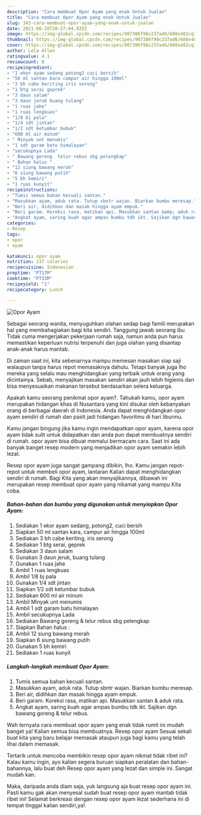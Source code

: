 ```yaml
---
description: "Cara membuat Opor Ayam yang enak Untuk Jualan"
title: "Cara membuat Opor Ayam yang enak Untuk Jualan"
slug: 343-cara-membuat-opor-ayam-yang-enak-untuk-jualan
date: 2021-06-20T20:57:04.835Z
image: https://img-global.cpcdn.com/recipes/907306f98c237ad6/680x482cq70/opor-ayam-foto-resep-utama.jpg
thumbnail: https://img-global.cpcdn.com/recipes/907306f98c237ad6/680x482cq70/opor-ayam-foto-resep-utama.jpg
cover: https://img-global.cpcdn.com/recipes/907306f98c237ad6/680x482cq70/opor-ayam-foto-resep-utama.jpg
author: Lela Allen
ratingvalue: 4.1
reviewcount: 8
recipeingredient:
- "1 ekor ayam sedang potong2 cuci bersih"
- "50 ml santan kara campur air hingga 100ml"
- "3 bh cabe keriting iris serong"
- "1 btg serai geprek"
- "3 daun salam"
- "3 daun jeruk buang tulang"
- "1 ruas jahe"
- "1 ruas lengkuas"
- "1/8 bj pala"
- "1/4 sdt jintan"
- "1/2 sdt ketumbar bubuk"
- "600 ml air minum"
- " Minyak unt menumis"
- "1 sdt garam batu himalayan"
- "secukupnya Lada"
- " Bawang goreng  telur rebus sbg pelengkap"
- " Bahan halus "
- "12 siung bawang merah"
- "6 siung bawang putih"
- "5 bh kemiri"
- "1 ruas kunyit"
recipeinstructions:
- "Tumis semua bahan kecuali santan."
- "Masukkan ayam, aduk rata. Tutup sbntr wajan. Biarkan bumbu meresap."
- "Beri air, didihkan dan masak hingga ayam empuk."
- "Beri garam. Koreksi rasa, matikan api. Masukkan santan &amp; aduk rata."
- "Angkat ayam, saring kuah agar ampas bumbu tdk ikt. Sajikan dgn bawang goreng &amp; telur rebus."
categories:
- Resep
tags:
- opor
- ayam

katakunci: opor ayam 
nutrition: 237 calories
recipecuisine: Indonesian
preptime: "PT17M"
cooktime: "PT33M"
recipeyield: "1"
recipecategory: Lunch

---
```



![Opor Ayam](https://img-global.cpcdn.com/recipes/907306f98c237ad6/680x482cq70/opor-ayam-foto-resep-utama.jpg)

Sebagai seorang wanita, menyuguhkan olahan sedap bagi famili merupakan hal yang membahagiakan bagi kita sendiri. Tanggung jawab seorang ibu Tidak cuma mengerjakan pekerjaan rumah saja, namun anda pun harus memastikan keperluan nutrisi terpenuhi dan juga olahan yang disantap anak-anak harus mantab.

Di zaman  saat ini, kita sebenarnya mampu memesan masakan siap saji walaupun tanpa harus repot memasaknya dahulu. Tetapi banyak juga lho mereka yang selalu mau menghidangkan yang terbaik untuk orang yang dicintainya. Sebab, menyajikan masakan sendiri akan jauh lebih higienis dan bisa menyesuaikan makanan tersebut berdasarkan selera keluarga. 



Apakah kamu seorang penikmat opor ayam?. Tahukah kamu, opor ayam merupakan hidangan khas di Nusantara yang kini disukai oleh kebanyakan orang di berbagai daerah di Indonesia. Anda dapat menghidangkan opor ayam sendiri di rumah dan pasti jadi hidangan favoritmu di hari liburmu.

Kamu jangan bingung jika kamu ingin mendapatkan opor ayam, karena opor ayam tidak sulit untuk didapatkan dan anda pun dapat membuatnya sendiri di rumah. opor ayam bisa dibuat memalui bermacam cara. Saat ini ada banyak banget resep modern yang menjadikan opor ayam semakin lebih lezat.

Resep opor ayam juga sangat gampang dibikin, lho. Kamu jangan repot-repot untuk membeli opor ayam, lantaran Kalian dapat menghidangkan sendiri di rumah. Bagi Kita yang akan menyajikannya, dibawah ini merupakan resep membuat opor ayam yang nikamat yang mampu Kita coba.

<!--inarticleads1-->

##### Bahan-bahan dan bumbu yang digunakan untuk menyiapkan Opor Ayam:

1. Sediakan 1 ekor ayam sedang, potong2, cuci bersih
1. Siapkan 50 ml santan kara, campur air hingga 100ml
1. Sediakan 3 bh cabe keriting, iris serong
1. Sediakan 1 btg serai, geprek
1. Sediakan 3 daun salam
1. Gunakan 3 daun jeruk, buang tulang
1. Gunakan 1 ruas jahe
1. Ambil 1 ruas lengkuas
1. Ambil 1/8 bj pala
1. Gunakan 1/4 sdt jintan
1. Siapkan 1/2 sdt ketumbar bubuk
1. Sediakan 600 ml air minum
1. Ambil  Minyak unt menumis
1. Ambil 1 sdt garam batu himalayan
1. Ambil secukupnya Lada
1. Sediakan  Bawang goreng &amp; telur rebus sbg pelengkap
1. Siapkan  Bahan halus :
1. Ambil 12 siung bawang merah
1. Siapkan 6 siung bawang putih
1. Gunakan 5 bh kemiri
1. Sediakan 1 ruas kunyit




<!--inarticleads2-->

##### Langkah-langkah membuat Opor Ayam:

1. Tumis semua bahan kecuali santan.
1. Masukkan ayam, aduk rata. Tutup sbntr wajan. Biarkan bumbu meresap.
1. Beri air, didihkan dan masak hingga ayam empuk.
1. Beri garam. Koreksi rasa, matikan api. Masukkan santan &amp; aduk rata.
1. Angkat ayam, saring kuah agar ampas bumbu tdk ikt. Sajikan dgn bawang goreng &amp; telur rebus.




Wah ternyata cara membuat opor ayam yang enak tidak rumit ini mudah banget ya! Kalian semua bisa membuatnya. Resep opor ayam Sesuai sekali buat kita yang baru belajar memasak ataupun juga bagi kamu yang telah lihai dalam memasak.

Tertarik untuk mencoba membikin resep opor ayam nikmat tidak ribet ini? Kalau kamu ingin, ayo kalian segera buruan siapkan peralatan dan bahan-bahannya, lalu buat deh Resep opor ayam yang lezat dan simple ini. Sangat mudah kan. 

Maka, daripada anda diam saja, yuk langsung aja buat resep opor ayam ini. Pasti kamu gak akan menyesal sudah buat resep opor ayam mantab tidak ribet ini! Selamat berkreasi dengan resep opor ayam lezat sederhana ini di tempat tinggal kalian sendiri,ya!.

